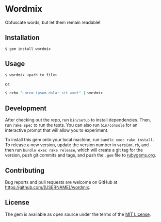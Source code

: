 # Wordmix

Obfuscate words, but let them remain readable!

## Installation

    $ gem install wordmix

## Usage

```bash
$ wordmix <path_to_file>
```
or:
```bash
$ echo "Lorem ipsum dolar sit amet" | wordmix
```

## Development

After checking out the repo, run `bin/setup` to install dependencies. Then, run `rake spec` to run the tests. You can also run `bin/console` for an interactive prompt that will allow you to experiment.

To install this gem onto your local machine, run `bundle exec rake install`. To release a new version, update the version number in `version.rb`, and then run `bundle exec rake release`, which will create a git tag for the version, push git commits and tags, and push the `.gem` file to [rubygems.org](https://rubygems.org).

## Contributing

Bug reports and pull requests are welcome on GitHub at https://github.com/[USERNAME]/wordmix.

## License

The gem is available as open source under the terms of the [MIT License](https://opensource.org/licenses/MIT).

